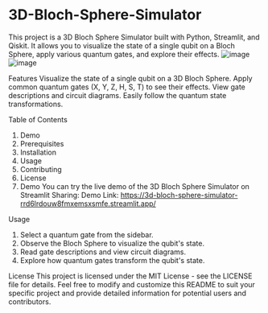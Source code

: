 # 3D-Bloch-Sphere-Simulator

This project is a 3D Bloch Sphere Simulator built with Python, Streamlit, and Qiskit. It allows you to visualize the state of a single qubit on a Bloch Sphere, apply various quantum gates, and explore their effects.
![image](https://github.com/wahidpanda/3D-Bloch-Sphere-Simulator/assets/110899864/1ffe96bd-6b4f-4eae-91a8-e4222755bf38)
![image](https://github.com/wahidpanda/3D-Bloch-Sphere-Simulator/assets/110899864/a99de785-c0ca-40ac-9077-a20d1bc77fa7)

Features
Visualize the state of a single qubit on a 3D Bloch Sphere.
Apply common quantum gates (X, Y, Z, H, S, T) to see their effects.
View gate descriptions and circuit diagrams.
Easily follow the quantum state transformations.

Table of Contents
1. Demo
2. Prerequisites
3. Installation
4. Usage
5. Contributing
6. License
7. Demo
You can try the live demo of the 3D Bloch Sphere Simulator on Streamlit Sharing: Demo Link: https://3d-bloch-sphere-simulator-rrd6lrdouw8fmxemsxsmfe.streamlit.app/ 

Usage
1. Select a quantum gate from the sidebar.
2. Observe the Bloch Sphere to visualize the qubit's state.
3. Read gate descriptions and view circuit diagrams.
4. Explore how quantum gates transform the qubit's state.


License
This project is licensed under the MIT License - see the LICENSE file for details.
Feel free to modify and customize this README to suit your specific project and provide detailed information for potential users and contributors.
